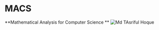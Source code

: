 # MACS
**Mathematical Analysis for Computer Science **
![Md   TAsriful Hoque](https://user-images.githubusercontent.com/78270149/122662417-9475d200-d1b4-11eb-8b06-773e3cf170ba.jpg)
